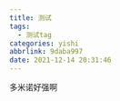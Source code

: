 ```yaml
---
title: 测试
tags:
  - 测试tag
categories: yishi
abbrlink: 9daba997
date: 2021-12-14 20:31:46
---
```


多米诺好强啊
